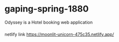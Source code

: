 # gaping-spring-1880
Odyssey is a Hotel booking web application
###
netlify link
https://moonlit-unicorn-475c35.netlify.app/
